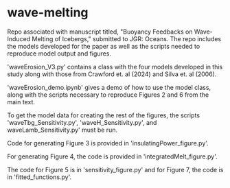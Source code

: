 # wave-melting
Repo associated with manuscript titled, "Buoyancy Feedbacks on Wave-Induced Melting of Icebergs," submitted to JGR: Oceans. The repo includes the models developed for the paper as well as the scripts needed to reproduce model output and figures.

'waveErosion_V3.py' contains a class with the four models developed in this study along with those from Crawford et. al (2024) and Silva et. al (2006).

'waveErosion_demo.ipynb' gives a demo of how to use the model class, along with the scripts necessary to reproduce Figures 2 and 6 from the main text.

To get the model data for creating the rest of the figures, the scripts 'waveTbg_Sensitivity.py', 'waveH_Sensitivity.py', and waveLamb_Sensitivity.py' must be run. 

Code for generating Figure 3 is provided in 'insulatingPower_figure.py'. 

For generating Figure 4, the code is provided in 'integratedMelt_figure.py'. 

The code for Figure 5 is in 'sensitivity_figure.py' and for Figure 7, the code is in 'fitted_functions.py'.
